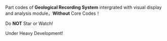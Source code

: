 Part codes of **Geological Recording System** intergrated with visual display and analysis module，**Without** Core Codes！ 

Do **NOT** Star or Watch!

Under Heavy Development! 
